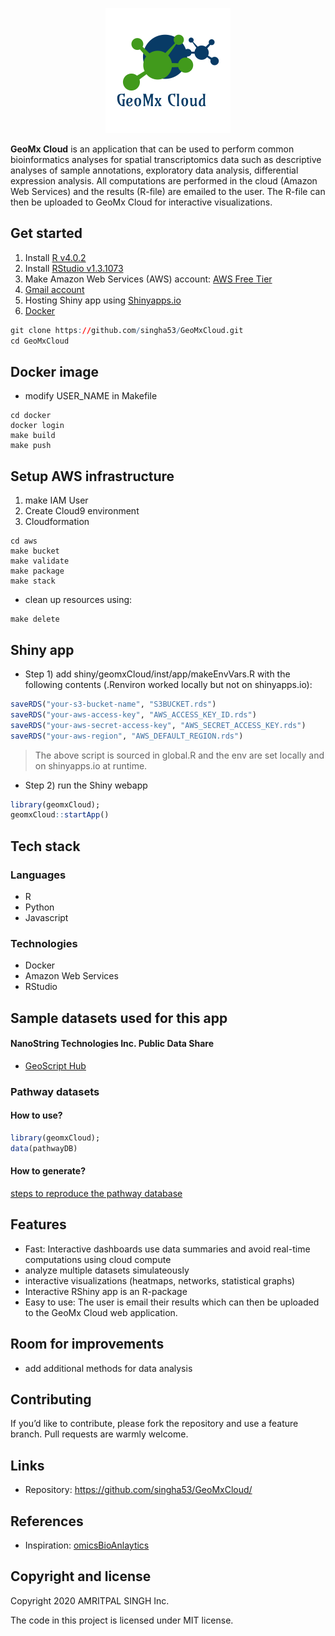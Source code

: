 



<p align="center">

<img src="docs/logo.png" width={400} alt="GeoMx Cloud" />

</p>

**GeoMx Cloud** is an application that can be used to perform common bioinformatics
analyses for spatial transcriptomics data such as descriptive analyses of sample annotations,
exploratory data analysis, differential expression analysis. All computations are performed in the cloud (Amazon Web Services) and the results (R-file) are emailed to the user. The R-file can then be uploaded to GeoMx Cloud for interactive visualizations.

## Get started

  1) Install [R v4.0.2](https://www.r-project.org/)
  2) Install [RStudio v1.3.1073](https://www.rstudio.com/products/rstudio/download/)
  3) Make Amazon Web Services (AWS) account: [AWS Free Tier](https://aws.amazon.com/free/?trk=ps_a134p000003yhNbAAI&trkCampaign=acq_paid_search_brand&sc_channel=ps&sc_campaign=acquisition_CA&sc_publisher=google&sc_category=core&sc_country=CA&sc_geo=NAMER&sc_outcome=Acquisition&sc_detail=aws%20account&sc_content=Account_e&sc_matchtype=e&sc_segment=453053794281&sc_medium=ACQ-P|PS-GO|Brand|Desktop|SU|AWS|Core|CA|EN|Text&s_kwcid=AL!4422!3!453053794281!e!!g!!aws%20account&ef_id=Cj0KCQjwvr6EBhDOARIsAPpqUPH68VTpA8JaScg7j3XsIBBjDjmlLSx5GemriNqHtrM5C_GdVVKa_h4aAsVREALw_wcB:G:s&s_kwcid=AL!4422!3!453053794281!e!!g!!aws%20account&all-free-tier.sort-by=item.additionalFields.SortRank&all-free-tier.sort-order=asc&awsf.Free%20Tier%20Types=*all&awsf.Free%20Tier%20Categories=*all)
  4) [Gmail account](https://workspace.google.com/products/gmail/?utm_source=google&utm_medium=cpc&utm_campaign=na-CA-all-en-dr-bkws-all-all-trial-%7Bmatchtype%7D-dr-1009892&utm_content=text-ad-none-any-DEV_%7Bdevice%7D-CRE_%7Bcreative%7D-ADGP_Desk%20%7C%20BKWS%20-%20EXA%20%7C%20Txt%20~%20Gmail_Gmail%20Account-KWID_43700060639533010-%7Btargetid%7D&utm_term=KW_%7Bkeyword%7D-ST_gmail%20account%20creation&gclid=Cj0KCQjwvr6EBhDOARIsAPpqUPH-rSX2RXfJpazEj_7xqDVDqmvyQY1FmWCMMiSgCTeXasDtAGWQFhIaAkpsEALw_wcB&gclsrc=aw.ds)
  5) Hosting Shiny app using [Shinyapps.io](https://www.shinyapps.io/)
  6) [Docker](https://www.docker.com/get-started)

<!-- end list -->

``` r
git clone https://github.com/singha53/GeoMxCloud.git
cd GeoMxCloud
```

## Docker image
* modify USER_NAME in Makefile

```
cd docker 
docker login
make build
make push
```

## Setup AWS infrastructure

1) make IAM User
2) Create Cloud9 environment
3) Cloudformation

```
cd aws
make bucket
make validate
make package
make stack
```

* clean up resources using:

```
make delete
```

## Shiny app

  - Step 1) add shiny/geomxCloud/inst/app/makeEnvVars.R with the following contents
    (.Renviron worked locally but not on shinyapps.io):

<!-- end list -->

``` r
saveRDS("your-s3-bucket-name", "S3BUCKET.rds")
saveRDS("your-aws-access-key", "AWS_ACCESS_KEY_ID.rds")
saveRDS("your-aws-secret-access-key", "AWS_SECRET_ACCESS_KEY.rds")
saveRDS("your-aws-region", "AWS_DEFAULT_REGION.rds")
```

> The above script is sourced in global.R and the env are set locally
> and on shinyapps.io at runtime.

  - Step 2) run the Shiny webapp

<!-- end list -->

``` r
library(geomxCloud);
geomxCloud::startApp()
```

## Tech stack

### Languages

  - R
  - Python
  - Javascript

### Technologies

  - Docker
  - Amazon Web Services
  - RStudio

## Sample datasets used for this app

#### NanoString Technologies Inc. Public Data Share

 - [GeoScript Hub](http://nanostring-public-share.s3-website-us-west-2.amazonaws.com/)

### Pathway datasets

#### How to use?

``` r
library(geomxCloud);
data(pathwayDB)
```

#### How to generate?

[steps to reproduce the pathway
database](https://github.com/singha53/geomxCloud/blob/master/inst/extdata/pathwayDB/pathways.md)

## Features

  - Fast: Interactive dashboards use data summaries and avoid real-time computations using cloud compute
  - analyze multiple datasets simulateously
  - interactive visualizations (heatmaps, networks, statistical graphs)
  - Interactive RShiny app is an R-package
  - Easy to use: The user is email their results which can then be uploaded to the GeoMx Cloud web application.

## Room for improvements

  - add additional methods for data analysis

## Contributing

If you’d like to contribute, please fork the repository and use a
feature branch. Pull requests are warmly welcome.

## Links

  - Repository: <https://github.com/singha53/GeoMxCloud/>

## References

  - Inspiration: [omicsBioAnlaytics](https://github.com/singha53/GeoMxCloud/)

## Copyright and license

Copyright 2020 AMRITPAL SINGH Inc.

The code in this project is licensed under MIT license.
